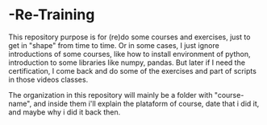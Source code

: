 # -Re-Training
This repository purpose is for (re)do some courses and exercises, just to get in "shape" from time to time.
Or in some cases, I just ignore introductions of some courses, like how to install environment of python, introduction to some libraries like numpy, pandas.
But later if I need the certification, I come back and do some of the exercises and part of scripts in those videos classes.

The organization in this repository will mainly be a folder with "course-name", and inside them i'll explain the plataform of course, date that i did it, and maybe why i did it back then.
